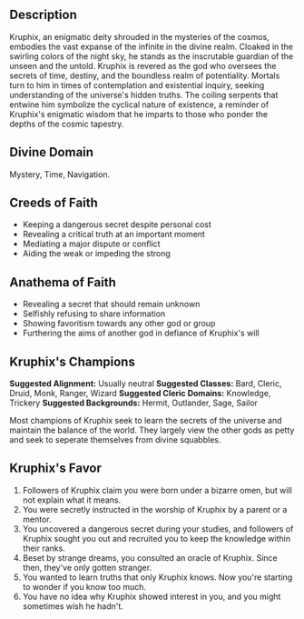 ## Description
Kruphix, an enigmatic deity shrouded in the mysteries of the cosmos, embodies the vast expanse of the infinite in the divine realm. Cloaked in the swirling colors of the night sky, he stands as the inscrutable guardian of the unseen and the untold. Kruphix is revered as the god who oversees the secrets of time, destiny, and the boundless realm of potentiality. Mortals turn to him in times of contemplation and existential inquiry, seeking understanding of the universe's hidden truths. The coiling serpents that entwine him symbolize the cyclical nature of existence, a reminder of Kruphix's enigmatic wisdom that he imparts to those who ponder the depths of the cosmic tapestry.
## Divine Domain
Mystery, Time, Navigation.
## Creeds of Faith
* Keeping a dangerous secret despite personal cost
* Revealing a critical truth at an important moment
* Mediating a major dispute or conflict
* Aiding the weak or impeding the strong
## Anathema of Faith
* Revealing a secret that should remain unknown
* Selfishly refusing to share information
* Showing favoritism towards any other god or group
* Furthering the aims of another god in defiance of Kruphix's will
## Kruphix's Champions
**Suggested Alignment:** Usually neutral
**Suggested Classes:** Bard, Cleric, Druid, Monk, Ranger, Wizard
**Suggested Cleric Domains:** Knowledge, Trickery
**Suggested Backgrounds:** Hermit, Outlander, Sage, Sailor

Most champions of Kruphix seek to learn the secrets of the universe and maintain the balance of the world. They largely view the other gods as petty and seek to seperate themselves from divine squabbles.
## Kruphix's Favor
1. Followers of Kruphix claim you were born under a bizarre omen, but will not explain what it means.
2. You were secretly instructed in the worship of Kruphix by a parent or a mentor.
3. You uncovered a dangerous secret during your studies, and followers of Kruphix sought you out and recruited you to keep the knowledge within their ranks. 
4. Beset by strange dreams, you consulted an oracle of Kruphix. Since then, they've only gotten stranger.
5. You wanted to learn truths that only Kruphix knows. Now you're starting to wonder if you know too much.
6. You have no idea why Kruphix showed interest in you, and you might sometimes wish he hadn't.

